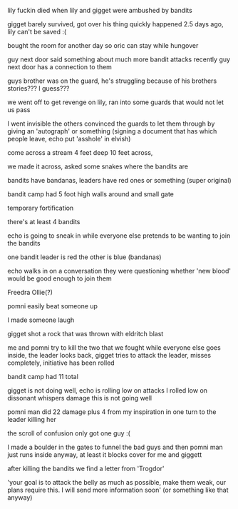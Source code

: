 lily fuckin died when lily and gigget were ambushed by bandits

gigget barely survived, got over his thing quickly happened 2.5 days ago, lily can't be saved :(

bought the room for another day so oric can stay while hungover

guy next door said something about much more bandit attacks recently
guy next door has a connection to them


guys brother was on the guard, he's struggling because of his brothers stories??? I guess???

we went off to get revenge on lily, ran into some guards that would not let us pass

I went invisible the others convinced the guards to let them through by giving an 'autograph' or something (signing a document that has which people leave, echo put 'asshole' in elvish)

come across a stream 4 feet deep 10 feet across, 

we made it across, asked some snakes where the bandits are

bandits have bandanas, leaders have red ones or something (super original)


bandit camp had 5 foot high walls around and small gate

temporary fortification

there's at least 4 bandits

echo is going to sneak in while everyone else pretends to be wanting to join the bandits

one bandit leader is red the other is blue (bandanas)

echo walks in on a conversation
they were questioning whether 'new blood' would be good enough to join them

Freedra
Ollie(?)


pomni easily beat someone up

I made someone laugh 

gigget shot a rock that was thrown with eldritch blast

me and pomni try to kill the two that we fought while everyone else goes inside, the leader looks back, gigget tries to attack the leader, misses completely, initiative has been rolled

bandit camp had 11 total

gigget is not doing well, echo is rolling low on attacks I rolled low on dissonant whispers damage this is not going well

pomni man did 22 damage plus 4 from my inspiration in one turn to the leader killing her

the scroll of confusion only got one guy :(

I made a boulder in the gates to funnel the bad guys and then pomni man just runs inside anyway, at least it blocks cover for me and giggett

after killing the bandits we find a letter from 'Trogdor'

'your goal is to attack the belly as much as possible, make them weak, our plans require this. I will send more information soon' (or something like that anyway)